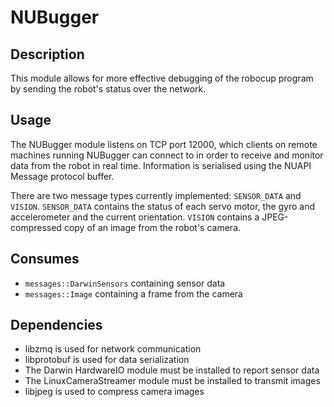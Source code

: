 NUBugger
========

## Description

This module allows for more effective debugging of the robocup program by
sending the robot's status over the network.

## Usage

The NUBugger module listens on TCP port 12000, which clients on remote machines
running NUBugger can connect to in order to receive and monitor data from the
robot in real time. Information is serialised using the NUAPI Message protocol
buffer.

There are two message types currently implemented: `SENSOR_DATA` and `VISION`.
`SENSOR_DATA` contains the status of each servo motor, the gyro and
accelerometer and the current orientation. `VISION` contains a JPEG-compressed
copy of an image from the robot's camera.

## Consumes

* `messages::DarwinSensors` containing sensor data
* `messages::Image` containing a frame from the camera

## Dependencies

* libzmq is used for network communication
* libprotobuf is used for data serialization
* The Darwin HardwareIO module must be installed to report sensor data
* The LinuxCameraStreamer module must be installed to transmit images
* libjpeg is used to compress camera images

